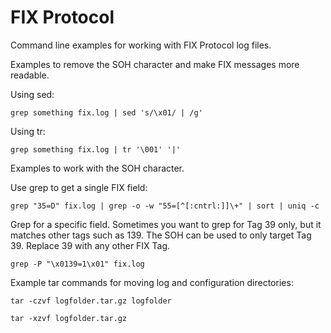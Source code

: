 # FIX Protocol
Command line examples for working with FIX Protocol log files.



Examples to remove the SOH character and make FIX messages more readable. 

Using sed:

`grep something fix.log | sed 's/\x01/ | /g'`

Using tr:

`grep something fix.log | tr '\001' '|'`


Examples to work with the SOH character.

Use grep to get a single FIX field:

`grep "35=D" fix.log | grep -o -w "55=[^[:cntrl:]]\+" | sort | uniq -c`

Grep for a specific field. Sometimes you want to grep for Tag 39 only, but it matches other tags such as 139. The SOH can be used to only target Tag 39. Replace 39 with any other FIX Tag.

`grep -P "\x0139=1\x01" fix.log`



Example tar commands for moving log and configuration directories: 

`tar -czvf logfolder.tar.gz logfolder`

`tar -xzvf logfolder.tar.gz`

